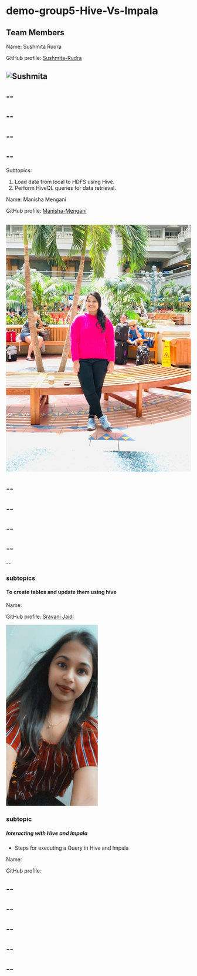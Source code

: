 # demo-group5-Hive-Vs-Impala
## Team Members
Name: Sushmita Rudra

GitHub profile: [Sushmita-Rudra](https://github.com/Sushmita-Rudra)

![Sushmita](./IMG_2139.jpg)
--
--
--
--
--
--
--
--
--

Subtopics:
1. Load data from local to HDFS using Hive.
1. Perform HiveQL queries for data retrieval.

Name: Manisha Mengani

GitHub profile: [Manisha-Mengani](https://github.com/Manisha-Mengani)

![Manisha](mengani.jpeg)
--
--
--
--
--
--
--
--
--
--

### subtopics
#### To create tables and update them using hive

Name: 

GitHub profile: [Sravani Jaidi](https://github.com/Sravani537520)

<img src="./Shrvni.jpeg" width="250">

### subtopic
##### Interacting with Hive and Impala
- Steps for executing a Query in Hive and Impala

Name:

GitHub profile: []()

--
--
--
--
--
--
--
--
--
--




